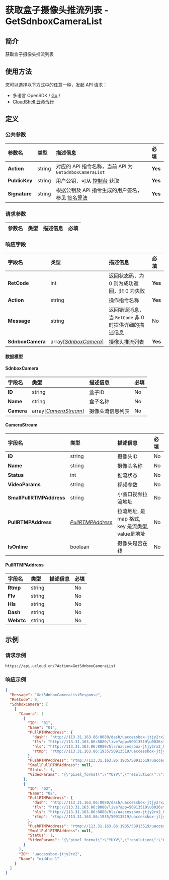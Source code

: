 # 获取盒子摄像头推流列表 - GetSdnboxCameraList

## 简介

获取盒子摄像头推流列表






## 使用方法

您可以选择以下方式中的任意一种，发起 API 请求：
- 多语言 OpenSDK / [Go](https://github.com/ucloud/ucloud-sdk-go) /
- [CloudShell 云命令行](https://shell.ucloud.cn/)


## 定义

### 公共参数

| 参数名 | 类型 | 描述信息 | 必填 |
|:---|:---|:---|:---|
| **Action**     | string  | 对应的 API 指令名称，当前 API 为 `GetSdnboxCameraList`                        | **Yes** |
| **PublicKey**  | string  | 用户公钥，可从 [控制台](https://console.ucloud.cn/uapi/apikey) 获取                                             | **Yes** |
| **Signature**  | string  | 根据公钥及 API 指令生成的用户签名，参见 [签名算法](api/summary/signature.md)  | **Yes** |

### 请求参数

| 参数名 | 类型 | 描述信息 | 必填 |
|:---|:---|:---|:---|

### 响应字段

| 字段名 | 类型 | 描述信息 | 必填 |
|:---|:---|:---|:---|
| **RetCode** | int | 返回状态码，为 0 则为成功返回，非 0 为失败 |**Yes**|
| **Action** | string | 操作指令名称 |**Yes**|
| **Message** | string | 返回错误消息，当 `RetCode` 非 0 时提供详细的描述信息 |No|
| **SdnboxCamera** | array[[*SdnboxCamera*](#SdnboxCamera)] | 摄像头推流列表 |**Yes**|

#### 数据模型


#### SdnboxCamera

| 字段名 | 类型 | 描述信息 | 必填 |
|:---|:---|:---|:---|
| **ID** | string | 盒子ID |No|
| **Name** | string | 盒子名称 |No|
| **Camera** | array[[*CameraStream*](#CameraStream)] | 摄像头流信息列表 |No|

#### CameraStream

| 字段名 | 类型 | 描述信息 | 必填 |
|:---|:---|:---|:---|
| **ID** | string | 摄像头ID |No|
| **Name** | string | 摄像头名称 |No|
| **Status** | int | 推流状态 |No|
| **VideoParams** | string | 视频参数 |No|
| **SmallPullRTMPAddress** | string | 小窗口视频拉流地址 |No|
| **PullRTMPAddress** | [*PullRTMPAddress*](#PullRTMPAddress) | 拉流地址, 是 map 格式, key 是流类型, value是地址 |No|
| **IsOnline** | boolean | 摄像头是否在线 |No|

#### PullRTMPAddress

| 字段名 | 类型 | 描述信息 | 必填 |
|:---|:---|:---|:---|
| **Rtmp** | string |  |No|
| **Flv** | string |  |No|
| **Hls** | string |  |No|
| **Dash** | string |  |No|
| **Webrtc** | string |  |No|

## 示例

### 请求示例
    
```
https://api.ucloud.cn/?Action=GetSdnboxCameraList
```

### 响应示例
    
```json
{
  "Message": "GetSdnboxCameraListResponse",
  "RetCode": 0,
  "SdnboxCamera": [
    {
      "Camera": [
        {
          "ID": "01",
          "Name": "01",
          "PullRTMPAddress": {
            "dash": "http://113.31.163.86:8080/dash/uaccessbox-jtjy2rx2_01_stream/index.mpd",
            "flv": "http://113.31.163.86:8080/live?app=50913519\u0026stream=uaccessbox-jtjy2rx2_01_stream",
            "hls": "http://113.31.163.86:8080/hls/uaccessbox-jtjy2rx2_01_stream/index.m3u8",
            "rtmp": "rtmp://113.31.163.86:1935/50913519/uaccessbox-jtjy2rx2_01_stream"
          },
          "PushRTMPAddress": "rtmp://113.31.163.86:1935/50913519/uaccessbox-jtjy2rx2_01_stream",
          "SmallPullRTMPAddress": null,
          "Status": 1,
          "VideoParams": "{\"pixel_format\":\"YUYV\",\"resolution\":\"1080*720;640*480\"}"
        },
        {
          "ID": "02",
          "Name": "02",
          "PullRTMPAddress": {
            "dash": "http://113.31.163.86:8080/dash/uaccessbox-jtjy2rx2_02_stream/index.mpd",
            "flv": "http://113.31.163.86:8080/live?app=50913519\u0026stream=uaccessbox-jtjy2rx2_02_stream",
            "hls": "http://113.31.163.86:8080/hls/uaccessbox-jtjy2rx2_02_stream/index.m3u8",
            "rtmp": "rtmp://113.31.163.86:1935/50913519/uaccessbox-jtjy2rx2_02_stream"
          },
          "PushRTMPAddress": "rtmp://113.31.163.86:1935/50913519/uaccessbox-jtjy2rx2_02_stream",
          "SmallPullRTMPAddress": null,
          "Status": 1,
          "VideoParams": "{\"pixel_format\":\"YUYV\",\"resolution\":\"640*480\"}"
        }
      ],
      "ID": "uaccessbox-jtjy2rx2",
      "Name": "middle-1"
    }
  ]
}
```





